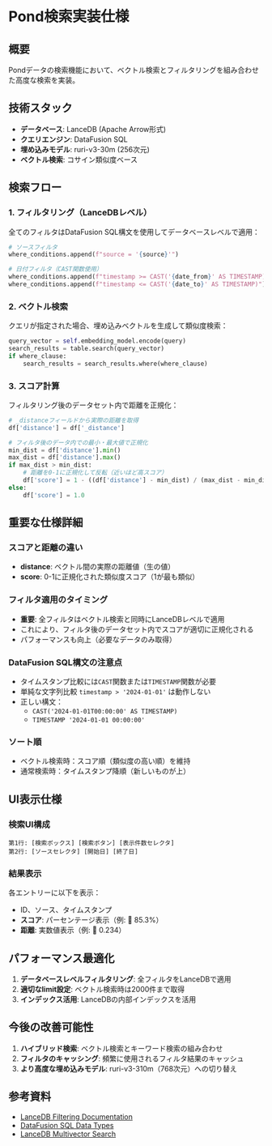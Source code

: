 # Pond検索実装仕様

## 概要
Pondデータの検索機能において、ベクトル検索とフィルタリングを組み合わせた高度な検索を実装。

## 技術スタック
- **データベース**: LanceDB (Apache Arrow形式)
- **クエリエンジン**: DataFusion SQL
- **埋め込みモデル**: ruri-v3-30m (256次元)
- **ベクトル検索**: コサイン類似度ベース

## 検索フロー

### 1. フィルタリング（LanceDBレベル）
全てのフィルタはDataFusion SQL構文を使用してデータベースレベルで適用：

```python
# ソースフィルタ
where_conditions.append(f"source = '{source}'")

# 日付フィルタ（CAST関数使用）
where_conditions.append(f"timestamp >= CAST('{date_from}' AS TIMESTAMP)")
where_conditions.append(f"timestamp <= CAST('{date_to}' AS TIMESTAMP)")
```

### 2. ベクトル検索
クエリが指定された場合、埋め込みベクトルを生成して類似度検索：

```python
query_vector = self.embedding_model.encode(query)
search_results = table.search(query_vector)
if where_clause:
    search_results = search_results.where(where_clause)
```

### 3. スコア計算
フィルタリング後のデータセット内で距離を正規化：

```python
# _distanceフィールドから実際の距離を取得
df['distance'] = df['_distance']

# フィルタ後のデータ内での最小・最大値で正規化
min_dist = df['distance'].min()
max_dist = df['distance'].max()
if max_dist > min_dist:
    # 距離を0-1に正規化して反転（近いほど高スコア）
    df['score'] = 1 - ((df['distance'] - min_dist) / (max_dist - min_dist))
else:
    df['score'] = 1.0
```

## 重要な仕様詳細

### スコアと距離の違い
- **distance**: ベクトル間の実際の距離値（生の値）
- **score**: 0-1に正規化された類似度スコア（1が最も類似）

### フィルタ適用のタイミング
- **重要**: 全フィルタはベクトル検索と同時にLanceDBレベルで適用
- これにより、フィルタ後のデータセット内でスコアが適切に正規化される
- パフォーマンスも向上（必要なデータのみ取得）

### DataFusion SQL構文の注意点
- タイムスタンプ比較には`CAST`関数または`TIMESTAMP`関数が必要
- 単純な文字列比較 `timestamp > '2024-01-01'` は動作しない
- 正しい構文：
  - `CAST('2024-01-01T00:00:00' AS TIMESTAMP)`
  - `TIMESTAMP '2024-01-01 00:00:00'`

### ソート順
- ベクトル検索時：スコア順（類似度の高い順）を維持
- 通常検索時：タイムスタンプ降順（新しいものが上）

## UI表示仕様

### 検索UI構成
```
第1行: [検索ボックス] [検索ボタン] [表示件数セレクタ]
第2行: [ソースセレクタ] [開始日] [終了日]
```

### 結果表示
各エントリーに以下を表示：
- ID、ソース、タイムスタンプ
- **スコア**: パーセンテージ表示（例: 🎯 85.3%）
- **距離**: 実数値表示（例: 📏 0.234）

## パフォーマンス最適化

1. **データベースレベルフィルタリング**: 全フィルタをLanceDBで適用
2. **適切なlimit設定**: ベクトル検索時は2000件まで取得
3. **インデックス活用**: LanceDBの内部インデックスを活用

## 今後の改善可能性

1. **ハイブリッド検索**: ベクトル検索とキーワード検索の組み合わせ
2. **フィルタのキャッシング**: 頻繁に使用されるフィルタ結果のキャッシュ
3. **より高度な埋め込みモデル**: ruri-v3-310m（768次元）への切り替え

## 参考資料
- [LanceDB Filtering Documentation](https://lancedb.com/docs/search/filtering/)
- [DataFusion SQL Data Types](https://datafusion.apache.org/user-guide/sql/data_types.html)
- [LanceDB Multivector Search](https://lancedb.com/docs/search/multivector-search/)